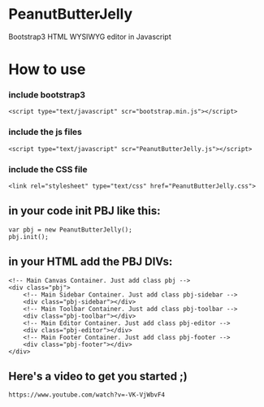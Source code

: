 PeanutButterJelly
=================

Bootstrap3 HTML WYSIWYG editor in Javascript

# How to use

### include bootstrap3
	<script type="text/javascript" scr="bootstrap.min.js"></script>


### include the js files

	<script type="text/javascript" scr="PeanutButterJelly.js"></script>

### include the CSS file

	<link rel="stylesheet" type="text/css" href="PeanutButterJelly.css">
	
## in your code init PBJ like this:	

	var pbj = new PeanutButterJelly();
	pbj.init();
	
## in your HTML add the PBJ DIVs:

	<!-- Main Canvas Container. Just add class pbj -->
	<div class="pbj">
		<!-- Main Sidebar Container. Just add class pbj-sidebar -->
		<div class="pbj-sidebar"></div>
		<!-- Main Toolbar Container. Just add class pbj-toolbar -->
		<div class="pbj-toolbar"></div>
		<!-- Main Editor Container. Just add class pbj-editor -->
		<div class="pbj-editor"></div>
		<!-- Main Footer Container. Just add class pbj-footer -->
		<div class="pbj-footer"></div>
	</div>
	
	
## Here's a video to get you started ;)
	https://www.youtube.com/watch?v=-VK-VjWbvF4
